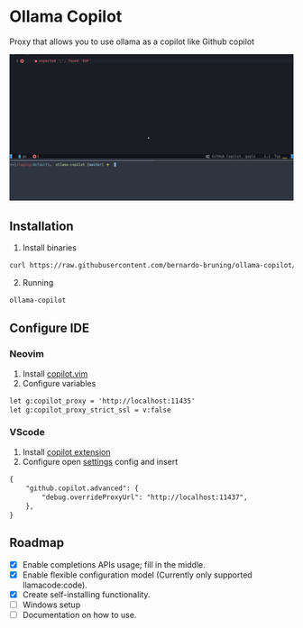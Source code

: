 # Ollama Copilot

Proxy that allows you to use ollama as a copilot like Github copilot

![Video presentation](presentation.gif)

## Installation

1. Install binaries
```bash
curl https://raw.githubusercontent.com/bernardo-bruning/ollama-copilot/master/scripts/install.sh | sh
```

2. Running
```bash
ollama-copilot
```

## Configure IDE

### Neovim

1. Install [copilot.vim](https://github.com/github/copilot.vim)
2. Configure variables
```
let g:copilot_proxy = 'http://localhost:11435'
let g:copilot_proxy_strict_ssl = v:false
```

### VScode
1. Install [copilot extension](https://marketplace.visualstudio.com/items?itemName=GitHub.copilot)
2. Configure open [settings](https://code.visualstudio.com/docs/getstarted/settings) config and insert
```
{
    "github.copilot.advanced": {
        "debug.overrideProxyUrl": "http://localhost:11437",
    },
}
```

## Roadmap

- [x] Enable completions APIs usage; fill in the middle.
- [x] Enable flexible configuration model (Currently only supported llamacode:code).
- [x] Create self-installing functionality.
- [ ] Windows setup
- [ ] Documentation on how to use.
